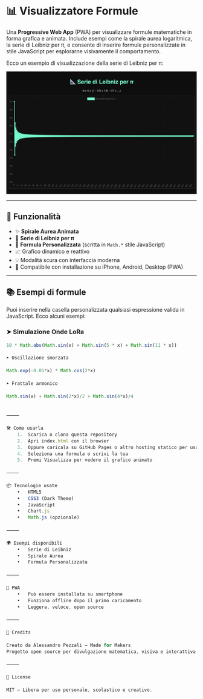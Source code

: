 # 📊 Visualizzatore Formule

Una **Progressive Web App** (PWA) per visualizzare formule matematiche in forma grafica e animata. Include esempi come la spirale aurea logaritmica, la serie di Leibniz per π, e consente di inserire formule personalizzate in stile JavaScript per esplorarne visivamente il comportamento.

Ecco un esempio di visualizzazione della serie di Leibniz per π:

![Screenshot](./Screenshot.jpg)

---

## 🚀 Funzionalità

- ✨ **Spirale Aurea Animata**
- 🔢 **Serie di Leibniz per π**
- 🧮 **Formula Personalizzata** (scritta in `Math.*` stile JavaScript)
- 📈 Grafico dinamico e reattivo
- 💡 Modalità scura con interfaccia moderna
- 📲 Compatibile con installazione su iPhone, Android, Desktop (PWA)

---

## 📚 Esempi di formule

Puoi inserire nella casella personalizzata qualsiasi espressione valida in JavaScript. Ecco alcuni esempi:

### ➤ Simulazione Onde LoRa
```js
10 * Math.abs(Math.sin(x) + Math.sin(5 * x) + Math.sin(11 * x))

➤ Oscillazione smorzata

Math.exp(-0.05*x) * Math.cos(2*x)

➤ Frattale armonico

Math.sin(x) + Math.sin(2*x)/2 + Math.sin(4*x)/4


⸻

🛠️ Come usarla
	1.	Scarica o clona questa repository
	2.	Apri index.html con il browser
	3.	Oppure caricala su GitHub Pages o altro hosting statico per usarla come PWA
	4.	Seleziona una formula o scrivi la tua
	5.	Premi Visualizza per vedere il grafico animato

⸻

📦 Tecnologie usate
	•	HTML5
	•	CSS3 (Dark Theme)
	•	JavaScript
	•	Chart.js
	•	Math.js (opzionale)

⸻

🌍 Esempi disponibili
	•	Serie di Leibniz
	•	Spirale Aurea
	•	Formula Personalizzata

⸻

📱 PWA
	•	Può essere installata su smartphone
	•	Funziona offline dopo il primo caricamento
	•	Leggera, veloce, open source

⸻

🧠 Credits

Creato da Alessandro Pezzali – Made for Makers
Progetto open source per divulgazione matematica, visiva e interattiva.

⸻

🧪 License

MIT – Libera per uso personale, scolastico e creativo.
